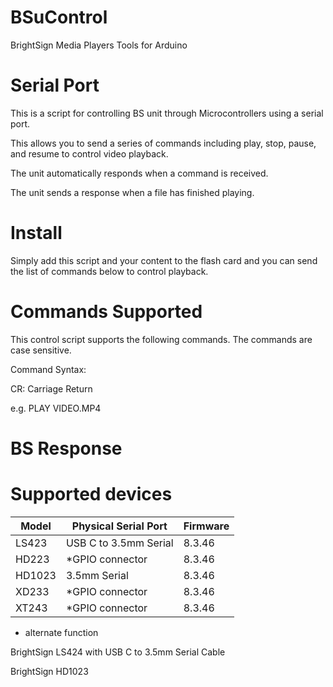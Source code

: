 # BSuControl
BrightSign Media Players Tools for Arduino

# Serial Port 

This is a script for controlling BS unit through Microcontrollers using a serial port. 

This allows you to send a series of commands including play, stop, pause, and resume to control video playback.

The unit automatically responds when a command is received. 

The unit sends a response when a file has finished playing.

# Install

Simply add this script and your content to the flash card and you can send the list of commands below to control playback.

# Commands Supported

This control script supports the following commands. The commands are case sensitive.

Command Syntax: <command><space><argument><CR>
  
CR: Carriage Return

e.g.	PLAY VIDEO.MP4 		

# BS Response

<STX><STATUS><ETX>

# Supported devices

|Model  |Physical Serial Port | Firmware|
|---|---|---|
|LS423  |USB C to 3.5mm Serial| 8.3.46 |
|HD223  |*GPIO connector | 8.3.46 |
|HD1023 |3.5mm Serial         | 8.3.46 |
|XD233  |*GPIO connector | 8.3.46 |
|XT243  |*GPIO connector | 8.3.46 |
  
* alternate function

BrightSign LS424 with USB C to 3.5mm Serial Cable

BrightSign HD1023
